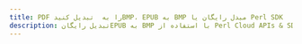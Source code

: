 ---title: PDF را به  تبدیل کنیدBMP، EPUB به BMP مبدل رایگان یا Perl SDKdescription: تبدیل رایگانEPUB به BMP با استفاده از Perl Cloud APIs & SDK همچنین اسناد PDF را در Cloud ایجاد، ویرایش و رندر کنید.---